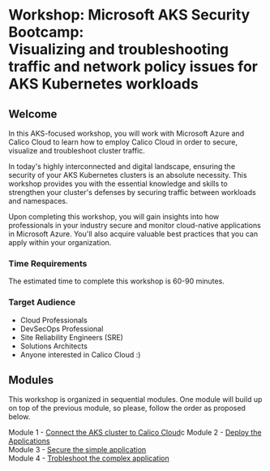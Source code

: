 # Workshop: Microsoft AKS Security Bootcamp: </br> Visualizing and troubleshooting traffic and network policy issues for AKS Kubernetes workloads

## Welcome

In this AKS-focused workshop, you will work with Microsoft Azure and Calico Cloud to learn how to employ Calico Cloud in order to secure, visualize and troubleshoot cluster traffic.

In today's highly interconnected and digital landscape, ensuring the security of your AKS Kubernetes clusters is an absolute necessity. This workshop provides you with the essential knowledge and skills to strengthen your cluster's defenses by securing traffic between workloads and namespaces.

Upon completing this workshop, you will gain insights into how professionals in your industry secure and monitor cloud-native applications in Microsoft Azure. You'll also acquire valuable best practices that you can apply within your organization.

### Time Requirements

The estimated time to complete this workshop is 60-90 minutes.

### Target Audience

- Cloud Professionals
- DevSecOps Professional
- Site Reliability Engineers (SRE)
- Solutions Architects
- Anyone interested in Calico Cloud :)

## Modules

This workshop is organized in sequential modules. One module will build up on top of the previous module, so please, follow the order as proposed below.

Module 1 - [Connect the AKS cluster to Calico Cloud](/mod/module-1-connect-calicocloud.md)c
Module 2 - [Deploy the Applications](/mod/module-2-deploy-applications.md) </br>
Module 3 - [Secure the simple application](/mod/module-3-secure-simple-app.md) </br>
Module 4 - [Trobleshoot the complex application](/mod/module-4-complex-app-tshoot.md) </br>
